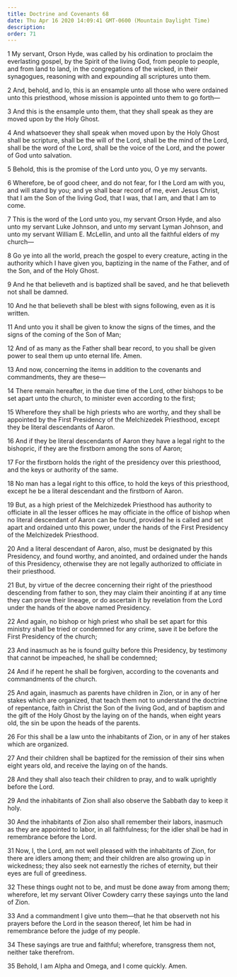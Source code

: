 ```yaml
---
title: Doctrine and Covenants 68
date: Thu Apr 16 2020 14:09:41 GMT-0600 (Mountain Daylight Time)
description: 
order: 71
---
```


<p>
  1 My servant, Orson Hyde, was called by his ordination to proclaim the
  everlasting gospel, by the Spirit of the living God, from people to people,
  and from land to land, in the congregations of the wicked, in their
  synagogues, reasoning with and expounding all scriptures unto them.
</p>
<span></span>
<p>
  2 And, behold, and lo, this is an ensample unto all those who were ordained
  unto this priesthood, whose mission is appointed unto them to go forth&#x2014;
</p>
<p>
  3 And this is the ensample unto them, that they shall speak as they are moved
  upon by the Holy Ghost.
</p>
<p>
  4 And whatsoever they shall speak when moved upon by the Holy Ghost shall be
  scripture, shall be the will of the Lord, shall be the mind of the Lord, shall
  be the word of the Lord, shall be the voice of the Lord, and the power of God
  unto salvation.
</p>
<p>5 Behold, this is the promise of the Lord unto you, O ye my servants.</p>
<p>
  6 Wherefore, be of good cheer, and do not fear, for I the Lord am with you,
  and will stand by you; and ye shall bear record of me, even Jesus Christ, that
  I am the Son of the living God, that I was, that I am, and that I am to come.
</p>
<p>
  7 This is the word of the Lord unto you, my servant Orson Hyde, and also unto
  my servant Luke Johnson, and unto my servant Lyman Johnson, and unto my
  servant William&#xA0;E. McLellin, and unto all the faithful elders of my
  church&#x2014;
</p>
<p>
  8 Go ye into all the world, preach the gospel to every creature, acting in the
  authority which I have given you, baptizing in the name of the Father, and of
  the Son, and of the Holy Ghost.
</p>
<p>
  9 And he that believeth and is baptized shall be saved, and he that believeth
  not shall be damned.
</p>
<p>
  10 And he that believeth shall be blest with signs following, even as it is
  written.
</p>
<p>
  11 And unto you it shall be given to know the signs of the times, and the
  signs of the coming of the Son of Man;
</p>
<p>
  12 And of as many as the Father shall bear record, to you shall be given power
  to seal them up unto eternal life. Amen.
</p>
<p>
  13 And now, concerning the items in addition to the covenants and
  commandments, they are these&#x2014;
</p>
<p>
  14 There remain hereafter, in the due time of the Lord, other bishops to be
  set apart unto the church, to minister even according to the first;
</p>
<p>
  15 Wherefore they shall be high priests who are worthy, and they shall be
  appointed by the First Presidency of the Melchizedek Priesthood, except they
  be literal descendants of Aaron.
</p>
<p>
  16 And if they be literal descendants of Aaron they have a legal right to the
  bishopric, if they are the firstborn among the sons of Aaron;
</p>
<p>
  17 For the firstborn holds the right of the presidency over this priesthood,
  and the keys or authority of the same.
</p>
<p>
  18 No man has a legal right to this office, to hold the keys of this
  priesthood, except he be a literal descendant and the firstborn of Aaron.
</p>
<p>
  19 But, as a high priest of the Melchizedek Priesthood has authority to
  officiate in all the lesser offices he may officiate in the office of bishop
  when no literal descendant of Aaron can be found, provided he is called and
  set apart and ordained unto this power, under the hands of the First
  Presidency of the Melchizedek Priesthood.
</p>
<p>
  20 And a literal descendant of Aaron, also, must be designated by this
  Presidency, and found worthy, and anointed, and ordained under the hands of
  this Presidency, otherwise they are not legally authorized to officiate in
  their priesthood.
</p>
<p>
  21 But, by virtue of the decree concerning their right of the priesthood
  descending from father to son, they may claim their anointing if at any time
  they can prove their lineage, or do ascertain it by revelation from the Lord
  under the hands of the above named Presidency.
</p>
<p>
  22 And again, no bishop or high priest who shall be set apart for this
  ministry shall be tried or condemned for any crime, save it be before the
  First Presidency of the church;
</p>
<p>
  23 And inasmuch as he is found guilty before this Presidency, by testimony
  that cannot be impeached, he shall be condemned;
</p>
<p>
  24 And if he repent he shall be forgiven, according to the covenants and
  commandments of the church.
</p>
<p>
  25 And again, inasmuch as parents have children in Zion, or in any of her
  stakes which are organized, that teach them not to understand the doctrine of
  repentance, faith in Christ the Son of the living God, and of baptism and the
  gift of the Holy Ghost by the laying on of the hands, when eight years old,
  the sin be upon the heads of the parents.
</p>
<p>
  26 For this shall be a law unto the inhabitants of Zion, or in any of her
  stakes which are organized.
</p>
<p>
  27 And their children shall be baptized for the remission of their sins when
  eight years old, and receive the laying on of the hands.
</p>
<p>
  28 And they shall also teach their children to pray, and to walk uprightly
  before the Lord.
</p>
<p>
  29 And the inhabitants of Zion shall also observe the Sabbath day to keep it
  holy.
</p>
<p>
  30 And the inhabitants of Zion also shall remember their labors, inasmuch as
  they are appointed to labor, in all faithfulness; for the idler shall be had
  in remembrance before the Lord.
</p>
<p>
  31 Now, I, the Lord, am not well pleased with the inhabitants of Zion, for
  there are idlers among them; and their children are also growing up in
  wickedness; they also seek not earnestly the riches of eternity, but their
  eyes are full of greediness.
</p>
<span></span>
<p>
  32 These things ought not to be, and must be done away from among them;
  wherefore, let my servant Oliver Cowdery carry these sayings unto the land of
  Zion.
</p>
<p>
  33 And a commandment I give unto them&#x2014;that he that observeth not his
  prayers before the Lord in the season thereof, let him be had in remembrance
  before the judge of my people.
</p>
<p>
  34 These sayings are true and faithful; wherefore, transgress them not,
  neither take therefrom.
</p>
<p>35 Behold, I am Alpha and Omega, and I come quickly. Amen.</p>
